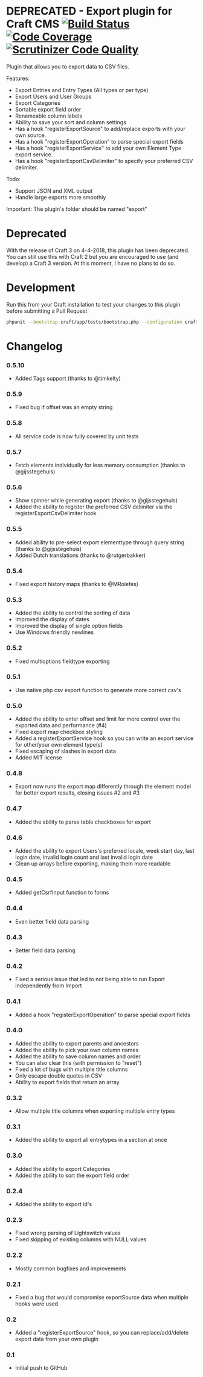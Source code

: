 DEPRECATED - Export plugin for Craft CMS [![Build Status](https://travis-ci.org/boboldehampsink/export.svg?branch=master)](https://travis-ci.org/boboldehampsink/export) [![Code Coverage](https://scrutinizer-ci.com/g/boboldehampsink/export/badges/coverage.png?b=develop)](https://scrutinizer-ci.com/g/boboldehampsink/export/?branch=develop) [![Scrutinizer Code Quality](https://scrutinizer-ci.com/g/boboldehampsink/export/badges/quality-score.png?b=develop)](https://scrutinizer-ci.com/g/boboldehampsink/export/?branch=develop)
=================

Plugin that allows you to export data to CSV files.

Features:
- Export Entries and Entry Types (All types or per type)
- Export Users and User Groups
- Export Categories
- Sortable export field order
- Renameable column labels
- Ability to save your sort and column settings
- Has a hook "registerExportSource" to add/replace exports with your own source.
- Has a hook "registerExportOperation" to parse special export fields
- Has a hook "registerExportService" to add your own Element Type export service.
- Has a hook "registerExportCsvDelimiter" to specify your preferred CSV delimiter.

Todo:
- Support JSON and XML output
- Handle large exports more smoothly

Important:
The plugin's folder should be named "export"

Deprecated
=================

With the release of Craft 3 on 4-4-2018, this plugin has been deprecated. You can still use this with Craft 2 but you are encouraged to use (and develop) a Craft 3 version. At this moment, I have no plans to do so.

Development
=================
Run this from your Craft installation to test your changes to this plugin before submitting a Pull Request
```bash
phpunit --bootstrap craft/app/tests/bootstrap.php --configuration craft/plugins/export/phpunit.xml.dist --coverage-text craft/plugins/export/tests
```

Changelog
=================
### 0.5.10 ###
- Added Tags support (thanks to @timkelty)

### 0.5.9 ###
- Fixed bug if offset was an empty string

### 0.5.8 ###
- All service code is now fully covered by unit tests

### 0.5.7 ###
- Fetch elements individually for less memory consumption (thanks to @gijsstegehuis)

### 0.5.6 ###
- Show spinner while generating export (thanks to @gijsstegehuis)
- Added the ability to register the preferred CSV delimiter via the registerExportCsvDelimiter hook

### 0.5.5 ###
- Added ability to pre-select export elementtype through query string (thanks to @gijsstegehuis)
- Added Dutch translations (thanks to @rutgerbakker)

### 0.5.4 ###
- Fixed export history maps (thanks to @MRolefes)

### 0.5.3 ###
- Added the ability to control the sorting of data
- Improved the display of dates
- Improved the display of single option fields
- Use Windows friendly newlines

### 0.5.2 ###
- Fixed multioptions fieldtype exporting

### 0.5.1 ###
- Use native php csv export function to generate more correct csv's

### 0.5.0 ###
- Added the ability to enter offset and limit for more control over the exported data and performance (#4)
- Fixed export map checkbox styling
- Added a registerExportService hook so you can write an export service for other/your own element type(s)
- Fixed escaping of slashes in export data
- Added MIT license

### 0.4.8 ###
- Export now runs the export map differently through the element model for better export results, closing issues #2 and #3

### 0.4.7 ###
- Added the ability to parse table checkboxes for export

### 0.4.6 ###
- Added the ability to export Users's preferred locale, week start day, last login date, invalid login count and last invalid login date
- Clean up arrays before exporting, making them more readable

### 0.4.5 ###
- Added getCsrfInput function to forms

### 0.4.4 ###
- Even better field data parsing

### 0.4.3 ###
- Better field data parsing

### 0.4.2 ###
- Fixed a serious issue that led to not being able to run Export independently from Import

### 0.4.1 ###
- Added a hook "registerExportOperation" to parse special export fields

### 0.4.0 ###
- Added the ability to export parents and ancestors
- Added the ability to pick your own column names
- Added the ability to save column names and order
- You can also clear this (with permission to "reset")
- Fixed a lot of bugs with multiple title columns
- Only escape double quotes in CSV
- Ability to export fields that return an array

### 0.3.2 ###
- Allow multiple title columns when exporting multiple entry types

### 0.3.1 ###
- Added the ability to export all entrytypes in a section at once

### 0.3.0 ###
- Added the ability to export Categories
- Added the ability to sort the export field order

### 0.2.4 ###
- Added the ability to export id's

### 0.2.3 ###
- Fixed wrong parsing of Lightswitch values
- Fixed skipping of existing columns with NULL values

### 0.2.2 ###
- Mostly common bugfixes and improvements

### 0.2.1 ###
- Fixed a bug that would compromise exportSource data when multiple hooks were used

### 0.2 ###
- Added a "registerExportSource" hook, so you can replace/add/delete export data from your own plugin

### 0.1 ###
- Initial push to GitHub

